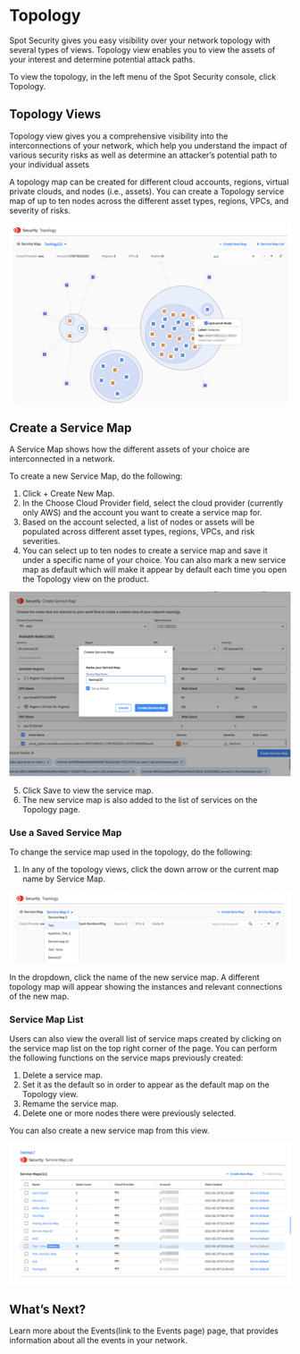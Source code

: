 # Topology
Spot Security gives you easy visibility over your network topology with several types of views. Topology view enables you to view the assets of your interest and determine potential attack paths.

To view the topology, in the left menu of the Spot Security console, click Topology.

## Topology Views
Topology view gives you a comprehensive visibility into the interconnections of your network, which help you understand the impact of various security risks as well as determine an attacker’s potential path to your individual assets

A topology map can be created for different cloud accounts, regions, virtual private clouds, and nodes (i.e., assets). You can create a Topology service map of up to ten nodes across the different asset types, regions, VPCs, and severity of risks.

<img src="/spot-security/_media/topology-a.png" />

## Create a Service Map
A Service Map shows how the different assets of your choice are interconnected in a network.

To create a new Service Map, do the following:
1. Click + Create New Map.
2. In the Choose Cloud Provider field, select the cloud provider (currently only AWS) and the account you want to create a service map for.
3. Based on the account selected, a list of nodes or assets will be populated across different asset types, regions, VPCs, and risk severities.
4. You can select up to ten nodes to create a service map and save it under a specific name of your choice. You can also mark a new service map as default which will make it appear by default each time you open the Topology view on the product.

<img src="/spot-security/_media/topology-b.png" />

5. Click Save to view the service map.
6. The new service map is also added to the list of services on the Topology page.

### Use a Saved Service Map
To change the service map used in the topology, do the following:
1. In any of the topology views, click the down arrow or the current map name by Service Map.

<img src="/spot-security/_media/topology-c.png" />

In the dropdown, click the name of the new service map. A different topology map will appear showing the instances and relevant connections of the new map.

### Service Map List
Users can also view the overall list of service maps created by clicking on the service map list on the top right corner of the page. You can perform the following functions on the service maps previously created:
1. Delete a service map.
2. Set it as the default so in order to appear as the default map on the Topology view.
3. Remame the service map.
4. Delete one or more nodes there were previously selected.

You can also create a new service map from this view.

<img src="/spot-security/_media/topology-d.png" />

## What’s Next?
Learn more about the Events(link to the Events page) page, that provides information about all the events in your network.
